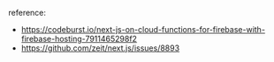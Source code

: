 reference: 
+ https://codeburst.io/next-js-on-cloud-functions-for-firebase-with-firebase-hosting-7911465298f2
+ https://github.com/zeit/next.js/issues/8893